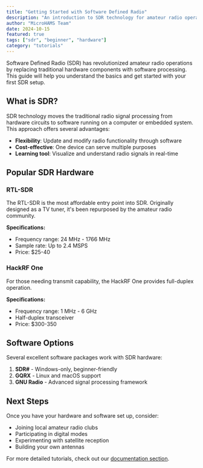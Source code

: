 ```yaml
---
title: "Getting Started with Software Defined Radio"
description: "An introduction to SDR technology for amateur radio operators, covering basic concepts and popular hardware options."
author: "MicroHAMS Team"
date: 2024-10-15
featured: true
tags: ["sdr", "beginner", "hardware"]
category: "tutorials"
---
```


Software Defined Radio (SDR) has revolutionized amateur radio operations by replacing traditional hardware components with software processing. This guide will help you understand the basics and get started with your first SDR setup.

## What is SDR?

SDR technology moves the traditional radio signal processing from hardware circuits to software running on a computer or embedded system. This approach offers several advantages:

- **Flexibility**: Update and modify radio functionality through software
- **Cost-effective**: One device can serve multiple purposes
- **Learning tool**: Visualize and understand radio signals in real-time

## Popular SDR Hardware

### RTL-SDR

The RTL-SDR is the most affordable entry point into SDR. Originally designed as a TV tuner, it's been repurposed by the amateur radio community.

**Specifications:**
- Frequency range: 24 MHz - 1766 MHz
- Sample rate: Up to 2.4 MSPS
- Price: $25-40

### HackRF One

For those needing transmit capability, the HackRF One provides full-duplex operation.

**Specifications:**
- Frequency range: 1 MHz - 6 GHz
- Half-duplex transceiver
- Price: $300-350

## Software Options

Several excellent software packages work with SDR hardware:

1. **SDR#** - Windows-only, beginner-friendly
2. **GQRX** - Linux and macOS support
3. **GNU Radio** - Advanced signal processing framework

## Next Steps

Once you have your hardware and software set up, consider:

- Joining local amateur radio clubs
- Participating in digital modes
- Experimenting with satellite reception
- Building your own antennas

For more detailed tutorials, check out our [documentation section](/docs).
